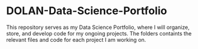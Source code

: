 # DOLAN-Data-Science-Portfolio
 
This repository serves as my Data Science Portfolio, where I will organize, store, and develop code for my ongoing projects. The folders containts the relevant files and code for each project I am working on.
